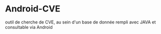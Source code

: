 # Android-CVE
outil de cherche de CVE, au sein d'un base de donnée rempli avec JAVA et consultable via Android
